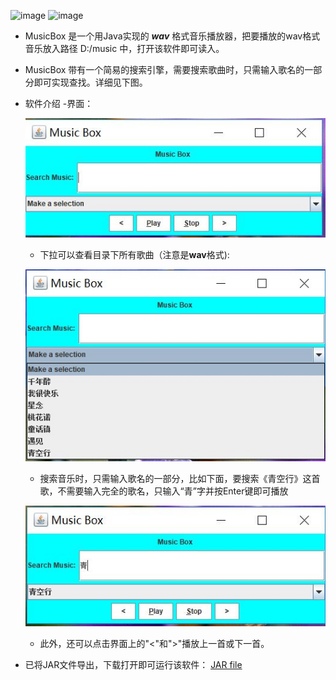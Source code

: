 ![image](https://img.shields.io/badge/build-passing-green.svg)  ![image](https://img.shields.io/badge/release-v1.0-blue.svg)

- MusicBox 是一个用Java实现的 ***wav*** 格式音乐播放器，把要播放的wav格式音乐放入路径 D:/music 中，打开该软件即可读入。
- MusicBox 带有一个简易的搜索引擎，需要搜索歌曲时，只需输入歌名的一部分即可实现查找。详细见下图。

- 软件介绍
  -界面：
  
  ![image](https://github.com/lianggaoquan/MusicBox/raw/master/asset/01.JPG)

  - 下拉可以查看目录下所有歌曲（注意是**wav**格式):
  
  ![image](https://github.com/lianggaoquan/MusicBox/raw/master/asset/02.jpg)

  - 搜索音乐时，只需输入歌名的一部分，比如下面，要搜索《青空行》这首歌，不需要输入完全的歌名，只输入“青”字并按Enter键即可播放
  
  ![image](https://github.com/lianggaoquan/MusicBox/raw/master/asset/03.JPG)
  
  - 此外，还可以点击界面上的"<"和">"播放上一首或下一首。

- 已将JAR文件导出，下载打开即可运行该软件： [JAR file](https://github.com/lianggaoquan/MusicBox/tree/master/JAR/MusicBox.jar)

